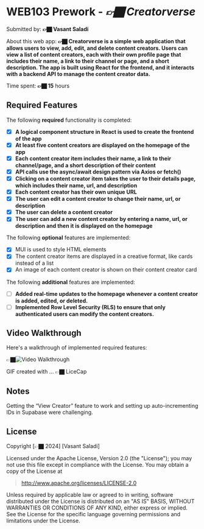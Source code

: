 # WEB103 Prework - _👉🏿 Creatorverse_

Submitted by: **👉🏿 Vasant Saladi**

About this web app: **👉🏿 Creatorverse is a simple web application that allows users to view, add, edit, and delete content creators. Users can view a list of content creators, each with their own profile page that includes their name, a link to their channel or page, and a short description. The app is built using React for the frontend, and it interacts with a backend API to manage the content creator data.**

Time spent: **👉🏿 15** hours

## Required Features

The following **required** functionality is completed:

<!-- 👉🏿👉🏿👉🏿 Make sure to check off completed functionality below -->

- [x] **A logical component structure in React is used to create the frontend of the app**
- [x] **At least five content creators are displayed on the homepage of the app**
- [x] **Each content creator item includes their name, a link to their channel/page, and a short description of their content**
- [x] **API calls use the async/await design pattern via Axios or fetch()**
- [x] **Clicking on a content creator item takes the user to their details page, which includes their name, url, and description**
- [x] **Each content creator has their own unique URL**
- [x] **The user can edit a content creator to change their name, url, or description**
- [x] **The user can delete a content creator**
- [x] **The user can add a new content creator by entering a name, url, or description and then it is displayed on the homepage**

The following **optional** features are implemented:

- [x] MUI is used to style HTML elements
- [x] The content creator items are displayed in a creative format, like cards instead of a list
- [x] An image of each content creator is shown on their content creator card

The following **additional** features are implemented:

- [ ] **Added real-time updates to the homepage whenever a content creator is added, edited, or deleted.**
- [ ] **Implemented Row Level Security (RLS) to ensure that only authenticated users can modify the content creators.**

## Video Walkthrough

Here's a walkthrough of implemented required features:

👉🏿<img src='Kapture 2024-08-21 at 23.42.31.gif' title='Video Walkthrough' width='' alt='Video Walkthrough' />

<!-- Replace this with whatever GIF tool you used! -->

GIF created with ... 👉🏿 LiceCap

## Notes

Getting the “View Creator” feature to work and setting up auto-incrementing IDs in Supabase were challenging.

## License

Copyright [👉🏿 2024] [Vasant Saladi]

Licensed under the Apache License, Version 2.0 (the "License"); you may not use this file except in compliance with the License. You may obtain a copy of the License at

> http://www.apache.org/licenses/LICENSE-2.0

Unless required by applicable law or agreed to in writing, software distributed under the License is distributed on an "AS IS" BASIS, WITHOUT WARRANTIES OR CONDITIONS OF ANY KIND, either express or implied. See the License for the specific language governing permissions and limitations under the License.
